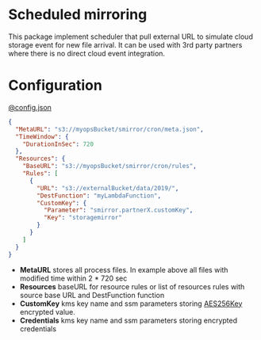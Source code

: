 # Scheduled mirroring

This package implement scheduler that pull external URL to simulate cloud storage event
for new file arrival. It can be used with 3rd party partners where there is 
no direct cloud event integration.

# Configuration

[@config.json](usage/basic.json)
```json
{
  "MetaURL": "s3://myopsBucket/smirror/cron/meta.json",
  "TimeWindow": {
    "DurationInSec": 720
  },
  "Resources": {
    "BaseURL": "s3://myopsBucket/smirror/cron/rules",
    "Rules": [
      {
        "URL": "s3://externalBucket/data/2019/",
        "DestFunction": "myLambdaFunction",
        "CustomKey": {
          "Parameter": "smirror.partnerX.customKey",
          "Key": "storagemirror"
        }
      }
    ]
  }
}
```

- **MetaURL** stores all process files. In example above all files with modified time within 2 * 720 sec
- **Resources** baseURL for resource rules or list of resources rules with source base URL and DestFunction function
- **CustomKey** kms key name and ssm parameters storing [AES256Key](../config/key.go) encrypted value.
- **Credentials**  kms key name and ssm parameters storing encrypted credentials


